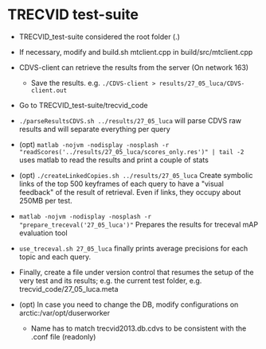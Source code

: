 TRECVID test-suite
====================

* TRECVID_test-suite considered the root folder (.)
* If necessary, modify and build.sh mtclient.cpp in build/src/mtclient.cpp
* CDVS-client can retrieve the results from the server (On network 163)
	* Save the results. e.g. `./CDVS-client > results/27_05_luca/CDVS-client.out`
* Go to TRECVID_test-suite/trecvid_code
* `./parseResultsCDVS.sh ../results/27_05_luca` will parse CDVS raw results and will separate everything per query
* (opt) `matlab -nojvm -nodisplay -nosplash -r "readScores('../results/27_05_luca/scores_only.res')" | tail -2` uses matlab to read the results and print a couple of stats
* (opt) `./createLinkedCopies.sh ../results/27_05_luca` Create symbolic links of the top 500 keyframes of each query to have a "visual feedback" of the result of retrieval. Even if links, they occupy about 250MB per test.
* `matlab -nojvm -nodisplay -nosplash -r "prepare_treceval('27_05_luca')"` Prepares the results for treceval mAP evaluation tool
* `use_treceval.sh 27_05_luca` finally prints average precisions for each topic and each query.

* Finally, create a file under version control that resumes the setup of the very test and its results; e.g. the current test folder, e.g. trecvid_code/27_05_luca.meta



* (opt) In case you need to change the DB, modify configurations on arctic:/var/opt/duserworker
	* Name has to match trecvid2013.db.cdvs to be consistent with the .conf file (readonly)
